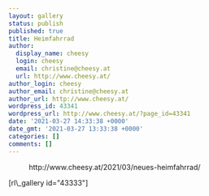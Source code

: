 ```yaml
---
layout: gallery
status: publish
published: true
title: Heimfahrrad
author:
  display_name: cheesy
  login: cheesy
  email: christine@cheesy.at
  url: http://www.cheesy.at/
author_login: cheesy
author_email: christine@cheesy.at
author_url: http://www.cheesy.at/
wordpress_id: 43341
wordpress_url: http://www.cheesy.at/?page_id=43341
date: '2021-03-27 14:33:38 +0000'
date_gmt: '2021-03-27 13:33:38 +0000'
categories: []
comments: []
---
```

<!-- wp:core-embed/wordpress {"url":"http://www.cheesy.at/2021/03/neues-heimfahrrad/","type":"rich","providerNameSlug":"cheesy-at","className":""} -->
<figure class="wp-block-embed-wordpress wp-block-embed is-type-rich is-provider-cheesy-at">
<div class="wp-block-embed__wrapper">
http://www.cheesy.at/2021/03/neues-heimfahrrad/
</div>
</figure>
<!-- /wp:core-embed/wordpress -->
<!-- wp:paragraph -->
[rl\_gallery id="43333"]
<!-- /wp:paragraph -->
